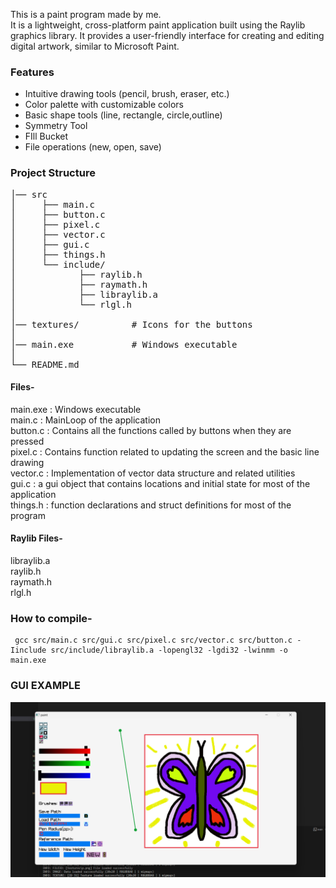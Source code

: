 This is a paint program made by me.<br>
It is a lightweight, cross-platform paint application built using the Raylib graphics library. It provides a user-friendly interface for creating and editing digital artwork, similar to Microsoft Paint.

### Features
- Intuitive drawing tools (pencil, brush, eraser, etc.)
- Color palette with customizable colors
- Basic shape tools (line, rectangle, circle,outline)
- Symmetry Tool
- FIll Bucket
- File operations (new, open, save)

### Project Structure
<pre>
│── src
│     ├── main.c
│     ├── button.c  
│     ├── pixel.c      
│     ├── vector.c    
│     ├── gui.c      
│     ├── things.h   
│     └── include/
│            ├── raylib.h
│            ├── raymath.h
│            ├── libraylib.a
│            └── rlgl.h
│
│── textures/          # Icons for the buttons
│
│── main.exe           # Windows executable
│
└── README.md
</pre>

#### Files-
main.exe : Windows executable<br>
main.c : MainLoop of the application<br>
button.c : Contains all the functions called by buttons when they are pressed<br>
pixel.c : Contains function related to updating the screen and the basic line drawing<br>
vector.c : Implementation of vector data structure and related utilities<br>
gui.c : a gui object that contains locations and initial state for most of the application<br>
things.h : function declarations and struct definitions for most of the program<br>

#### Raylib Files-
libraylib.a<br>
raylib.h<br>
raymath.h<br>
rlgl.h<br>

### How to compile-
     gcc src/main.c src/gui.c src/pixel.c src/vector.c src/button.c -Iinclude src/include/libraylib.a -lopengl32 -lgdi32 -lwinmm -o main.exe
### GUI EXAMPLE
![alt text](https://github.com/ewilipsic/CS_project/blob/main/readme.png?raw=true)
